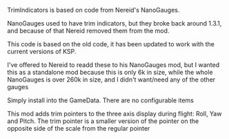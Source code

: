 TrimIndicators is based on code from Nereid's NanoGauges.

NanoGauges used to have trim indicators, but they broke back around 1.3.1, and because of that Nereid removed them from the mod.

This code is based on the old code, it has been updated to work with the current versions of KSP.

I've offered to Nereid to readd these to his NanoGauges mod, but I wanted this as a standalone mod because this is only 6k in size, while the whole NanoGauges is over 260k in size, and I didn't want/need any of the other gauges

Simply install into the GameData.  There are no configurable items

This mod adds trim pointers to the three axis display during flight:  Roll, Yaw and Pitch.  The trim pointer is a smaller version of the pointer on the opposite side of the scale from the regular pointer